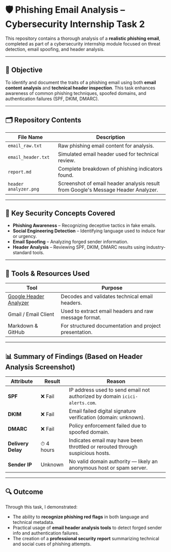 # 🛡️ Phishing Email Analysis – Cybersecurity Internship Task 2

This repository contains a thorough analysis of a **realistic phishing email**, completed as part of a cybersecurity internship module focused on threat detection, email spoofing, and header analysis.

---

## 🎯 Objective

To identify and document the traits of a phishing email using both **email content analysis** and **technical header inspection**. This task enhances awareness of common phishing techniques, spoofed domains, and authentication failures (SPF, DKIM, DMARC).

---

## 🗂️ Repository Contents

| File Name           | Description                                      |
|---------------------|--------------------------------------------------|
| `email_raw.txt`     | Raw phishing email content for analysis.         |
| `email_header.txt`  | Simulated email header used for technical review.|
| `report.md`         | Complete breakdown of phishing indicators found. |
| `header analyzer.png` | Screenshot of email header analysis result from Google's Message Header Analyzer. |

---

## 🧪 Key Security Concepts Covered

- **Phishing Awareness** – Recognizing deceptive tactics in fake emails.
- **Social Engineering Detection** – Identifying language used to induce fear or urgency.
- **Email Spoofing** – Analyzing forged sender information.
- **Header Analysis** – Reviewing SPF, DKIM, DMARC results using industry-standard tools.

---

## 🔧 Tools & Resources Used

| Tool | Purpose |
|------|---------|
| [Google Header Analyzer](https://toolbox.googleapps.com/apps/messageheader) | Decodes and validates technical email headers. |
| Gmail / Email Client | Used to extract email headers and raw message format. |
| Markdown & GitHub | For structured documentation and project presentation. |

---

## 📊 Summary of Findings (Based on Header Analysis Screenshot)

| Attribute | Result | Reason |
|----------|--------|--------|
| **SPF**   | ❌ Fail | IP address used to send email not authorized by domain `icici-alerts.com`. |
| **DKIM**  | ❌ Fail | Email failed digital signature verification (domain: unknown). |
| **DMARC** | ❌ Fail | Policy enforcement failed due to spoofed domain. |
| **Delivery Delay** | ⏱ 4 hours | Indicates email may have been throttled or rerouted through suspicious hosts. |
| **Sender IP** | Unknown | No valid domain authority — likely an anonymous host or spam server. |

---

## 🔍 Outcome

Through this task, I demonstrated:

- The ability to **recognize phishing red flags** in both language and technical metadata.
- Practical usage of **email header analysis tools** to detect forged sender info and authentication failures.
- The creation of a **professional security report** summarizing technical and social cues of phishing attempts.



